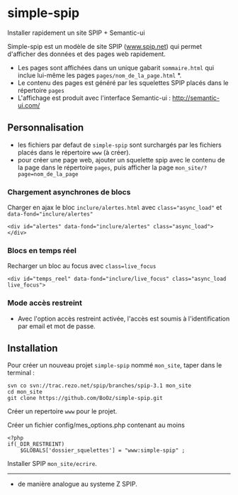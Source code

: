 # simple-spip
Installer rapidement un site SPIP + Semantic-ui


Simple-spip est un modèle de site SPIP (www.spip.net) qui permet d'afficher des données et des pages web rapidement.

- Les pages sont affichées dans un unique gabarit `sommaire.html` qui inclue lui-même les pages `pages/nom_de_la_page.html` *.
- Le contenu des pages est généré par les squelettes SPIP placés dans le répertoire `pages`
- L'affichage est produit avec l'interface Semantic-ui : http://semantic-ui.com/

## Personnalisation
- les fichiers par defaut de `simple-spip` sont surchargés par les fichiers placés dans le répertoire `www` (à créer).
- pour créer une page web, ajouter un squelette spip avec le contenu de la page dans le répertoire `pages`, puis afficher la page `mon_site/?page=nom_de_la_page`

### Chargement asynchrones de blocs

Charger en ajax le bloc `inclure/alertes.html` avec `class="async_load"` et `data-fond="inclure/alertes"`
```
<div id="alertes" data-fond="inclure/alertes" class="async_load"></div>
```
### Blocs en temps réel

Recharger un bloc au focus avec `class=live_focus`
```
<div id="temps_reel" data-fond="inclure/live_focus" class="async_load live_focus">
```
    
### Mode accès restreint
- Avec l'option accès restreint activée, l'accès est soumis à l'identification par email et mot de passe.

## Installation

Pour créer un nouveau projet `simple-spip` nommé `mon_site`, taper dans le terminal :

```
svn co svn://trac.rezo.net/spip/branches/spip-3.1 mon_site
cd mon_site
git clone https://github.com/BoOz/simple-spip.git

```
Créer un repertoire `www` pour le projet.

Créer un fichier config/mes_options.php contenant au moins
```
<?php
if(_DIR_RESTREINT)
	$GLOBALS['dossier_squelettes'] = "www:simple-spip" ;

```

Installer SPIP `mon_site/ecrire`.






----------

* de manière analogue au systeme Z SPIP.
